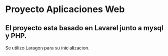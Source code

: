 # Proyecto Aplicaciones Web

## El proyecto esta basado en Lavarel junto a mysql y PHP. 

Se utilizo Laragon para su inicializacion.